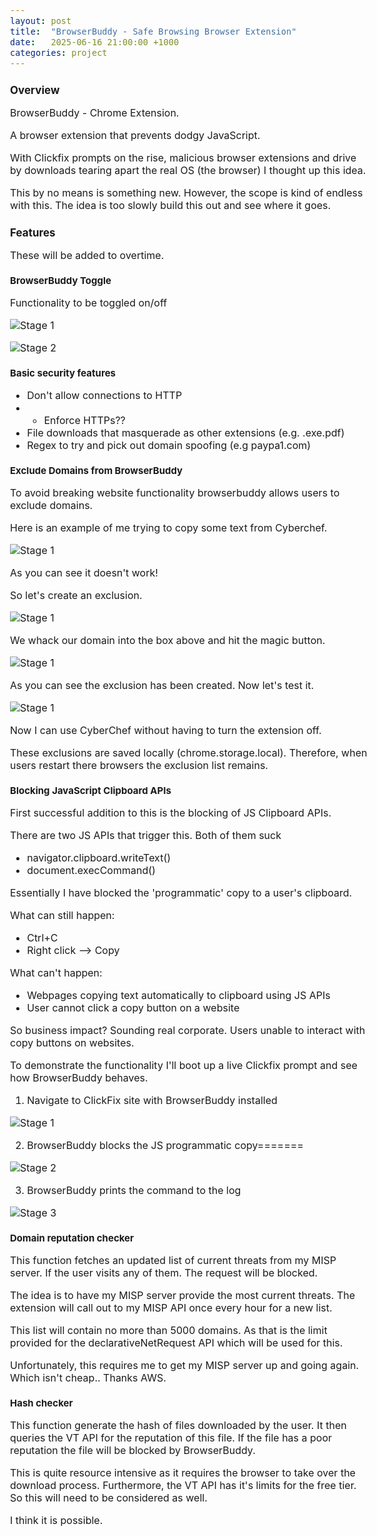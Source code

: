 ```yaml
---
layout: post
title:  "BrowserBuddy - Safe Browsing Browser Extension"
date:   2025-06-16 21:00:00 +1000
categories: project
---
```


<style>
  body { font-size: 16px; }
  body {font-family: 'Inter', sans-serif}
  h1 { font-size: 19px !important; }
  h2 { font-size: 17px !important; }
  h3 { font-size: 15px !important; }
</style>

## Overview

BrowserBuddy - Chrome Extension. 

A browser extension that prevents dodgy JavaScript. 

With Clickfix prompts on the rise, malicious browser extensions and drive by downloads tearing apart the real OS (the browser) I thought up this idea.

This by no means is something new. However, the scope is kind of endless with this. The idea is too slowly build this out and see where it goes. 

## Features

These will be added to overtime.

### BrowserBuddy Toggle 

Functionality to be toggled on/off 

![Stage 1](/images/browser_buddy_off.PNG)

![Stage 2](/images/browser_buddy_on.PNG)

### Basic security features

- Don't allow connections to HTTP
- - Enforce HTTPs??
- File downloads that masquerade as other extensions (e.g. .exe.pdf)
- Regex to try and pick out domain spoofing (e.g paypa1.com)

### Exclude Domains from BrowserBuddy 

To avoid breaking website functionality browserbuddy allows users to exclude domains.

Here is an example of me trying to copy some text from Cyberchef.

![Stage 1](/images/browser_buddy_block.PNG)

As you can see it doesn't work!

So let's create an exclusion.

![Stage 1](/images/browser_buddy_exclusion.PNG)

We whack our domain into the box above and hit the magic button.

![Stage 1](/images/browser_buddy_exclusion_clicked.PNG)

As you can see the exclusion has been created. Now let's test it.

![Stage 1](/images/browser_buddy_copy_works.PNG)

Now I can use CyberChef without having to turn the extension off.

These exclusions are saved locally (chrome.storage.local). Therefore, when users restart there browsers the exclusion list remains. 

### Blocking JavaScript Clipboard APIs

First successful addition to this is the blocking of JS Clipboard APIs. 

There are two JS APIs that trigger this. Both of them suck
- navigator.clipboard.writeText()
- document.execCommand()

Essentially I have blocked the 'programmatic' copy to a user's clipboard. 

What can still happen: 
- Ctrl+C 
- Right click --> Copy 

What can't happen:
- Webpages copying text automatically to clipboard using JS APIs
- User cannot click a copy button on a website

So business impact? Sounding real corporate. Users unable to interact with copy buttons on websites.

To demonstrate the functionality I'll boot up a live Clickfix prompt and see how BrowserBuddy behaves.


1. Navigate to ClickFix site with BrowserBuddy installed


![Stage 1](/images/browser_buddy_clickfix_stop.PNG)


2. BrowserBuddy blocks the JS programmatic copy=======


![Stage 2](/images/browser_buddy_clickfix_popup.PNG)


3. BrowserBuddy prints the command to the log


![Stage 3](/images/browser_buddy_log.PNG)


### Domain reputation checker

This function fetches an updated list of current threats from my MISP server. If the user visits any of them. The request will be blocked.

The idea is to have my MISP server provide the most current threats. The extension will call out to my MISP API once every hour for a new list.

This list will contain no more than 5000 domains. As that is the limit provided for the declarativeNetRequest API which will be used for this.

Unfortunately, this requires me to get my MISP server up and going again. Which isn't cheap.. Thanks AWS.

### Hash checker

This function generate the hash of files downloaded by the user. It then queries the VT API for the reputation of this file. If the file has a poor reputation the file will be blocked by BrowserBuddy.

This is quite resource intensive as it requires the browser to take over the download process. Furthermore, the VT API has it's limits for the free tier. So this will need to be considered as well.

I think it is possible. 

### 